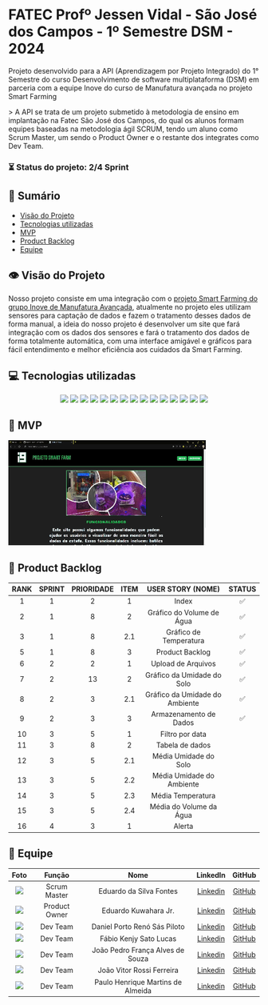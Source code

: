 # FATEC Profº Jessen Vidal - São José dos Campos - 1º Semestre DSM - 2024

<p>Projeto desenvolvido para a API (Aprendizagem por Projeto Integrado) do 1° Semestre do curso Desenvolvimento de software multiplataforma (DSM) em parceria com a equipe Inove do curso de Manufatura avançada no projeto Smart Farming<p>
> A API se trata de um projeto submetido à metodologia de ensino em implantação na Fatec São José dos Campos, do qual os alunos formam equipes baseadas na metodologia ágil SCRUM, tendo um aluno como Scrum Master, um sendo o Product Owner e o restante dos integrates como Dev Team.



###  ⏳ Status do projeto: 2/4 Sprint
    

## 📑 Sumário
- [Visão do Projeto](#visao-do-projeto)
- [Tecnologias utilizadas](#tecnologias)
- [MVP](#mvp)
- [Product Backlog](#backlog)
- [Equipe](#equipe)

## 👁 Visão do Projeto <a name="visao-do-projeto"></a>
<p> Nosso projeto consiste em uma integração com o <a href="https://github.com/team-i9/Projeto-Smart-Farming">projeto Smart Farming do grupo Inove de Manufatura Avançada</a>, atualmente no projeto eles utilizam sensores para captação de dados e fazem o tratamento desses dados de forma manual, a ideia do nosso projeto é desenvolver um site que fará integração com os dados dos sensores e fará o tratamento dos dados de forma totalmente automática, com uma interface amigável e gráficos para fácil entendimento e melhor eficiência aos cuidados da Smart Farming.

## 💻 Tecnologias utilizadas <a name="tecnologias"></a>
<div align="center">
<img src="https://img.shields.io/badge/Discord-7289DA?style=for-the-badge&logo=discord&logoColor=white&color=ff3333">
<img src="https://img.shields.io/badge/Figma-F24E1E?style=for-the-badge&logo=figma&logoColor=white&color=ff3333">
<img src="https://img.shields.io/badge/GitHub-100000?style=for-the-badge&logo=github&logoColor=white&color=ff3333">
<img src="https://img.shields.io/badge/Microsoft_Excel-217346?style=for-the-badge&logo=microsoft-excel&logoColor=white&color=ff3333">
<img src="https://img.shields.io/badge/Microsoft_Teams-6264A7?style=for-the-badge&logo=microsoft-teams&logoColor=white&color=ff3333">
<img src="https://img.shields.io/badge/HTML-239120?style=for-the-badge&logo=html5&logoColor=white&color=ff3333">
<img src="https://img.shields.io/badge/CSS-239120?&style=for-the-badge&logo=css3&logoColor=white&color=ff3333">
<img src="https://img.shields.io/badge/Flask-000000?style=for-the-badge&logo=flask&logoColor=white&color=ff3333">
<img src="https://img.shields.io/badge/Python-00000?style=for-the-badge&logo=Python&logoColor=white&color=ff3333">
<img src="https://img.shields.io/badge/Jupyter-00000?style=for-the-badge&logo=Jupyter&logoColor=white&color=ff3333">
<img src="https://img.shields.io/badge/Bootstrap-00000?style=for-the-badge&logo=Bootstrap&logoColor=white&color=ff3333">
<img src="https://img.shields.io/badge/Pandas-00000?style=for-the-badge&logo=Pandas&logoColor=white&color=ff3333">
<img src="https://img.shields.io/badge/MySQL-0000?style=for-the-badge&logo=MySQL&logoColor=white&color=ff3333">
<img src="https://img.shields.io/badge/Docker-0000?style=for-the-badge&logo=Docker&logoColor=white&color=ff3333">
<img src="https://img.shields.io/badge/JavaScript-0000?style=for-the-badge&logo=javascript&logoColor=white&color=ff3333">


</div>

## 📌 MVP <a name="mvp"><a>
<img src="https://github.com/CyberScrums/Projeto-Smart-Farming/blob/main/docs/sprint/BD_sprint2.gif">

## 📜 Product Backlog <a name="backlog"><a>

| RANK | SPRINT | PRIORIDADE | ITEM | USER STORY (NOME) | STATUS |
| :---: | :----: | :---: | :---: | :----------------------------: | :----: |
| 1     | 1      | 2     | 1     | Index                          |  ✅    |
| 2     | 1      | 8     | 2     | Gráfico do Volume de Água      |  ✅    |
| 3     | 1      | 8     | 2.1   | Gráfico de Temperatura         |  ✅    |
| 5     | 1      | 8     | 3     | Product Backlog                |  ✅    |
| 6     | 2      | 2     | 1     | Upload de Arquivos             |  ✅    |
| 7     | 2      | 13    | 2     | Gráfico da Umidade do Solo     |  ✅    |
| 8     | 2      | 3     | 2.1   | Gráfico da Umidade do Ambiente |  ✅    |
| 9     | 2      | 3     | 3     | Armazenamento de Dados         |  ✅    |
| 10    | 3      | 5     | 1     | Filtro por data                |        |
| 11    | 3      | 8     | 2     | Tabela de dados                |        |
| 12    | 3      | 5     | 2.1   | Média Umidade do Solo          |        |
| 13    | 3      | 5     | 2.2   | Média Umidade do Ambiente      |        |
| 14    | 3      | 5     | 2.3   | Média Temperatura              |        |
| 15    | 3      | 5     | 2.4   | Média do Volume da Água        |        |
| 16    | 4      | 3     | 1     | Alerta                         |        |

## 👥 Equipe <a name="equipe"><a>
|  Foto        |     Função    |           Nome            |                            LinkedIn                            |                      GitHub                       |
| :----: | :-----------: | :-----------------------: | :------------------------------------------------------------: | :-----------------------------------------------: |
| <img src="https://avatars.githubusercontent.com/u/160733714?v=4" width="75px"> | Scrum Master  | Eduardo da Silva Fontes | [Linkedin](https://www.linkedin.com/in/eduardo-da-silva-fontes/)  | [GitHub](https://github.com/DuuhZero)           |
| <img src="https://avatars.githubusercontent.com/u/162118889?v=4" width="75px"> | Product Owner | Eduardo Kuwahara Jr. |  [Linkedin](https://www.linkedin.com/in/eduardo-kuwahara-3b2267303/)  | [GitHub](https://github.com/EduardoKuwahara) |
| <img src="https://avatars.githubusercontent.com/u/162122368?v=4" width="75px">   | Dev Team | Daniel Porto Renó Sás Piloto |  [Linkedin](https://www.linkedin.com/in/daniel-piloto-98b717226/)  | [GitHub](https://github.com/danprsp)          |
| <img src="https://avatars.githubusercontent.com/u/73435790?v=4" width="75px"> | Dev Team      | Fábio Kenjy Sato Lucas |  [Linkedin](https://www.linkedin.com/in/fabio-kenjy/)  |  [GitHub](https://github.com/FabioKenjjy)  |
| <img src="https://avatars.githubusercontent.com/u/119539664?v=4" width="75px">|Dev Team| João Pedro França Alves de Souza |  [Linkedin](https://www.linkedin.com/in/joão-pedro-frança-alves-de-souza-8700a62b3/)  | [GitHub](https://github.com/jofran2001)  |
| <img src="https://avatars.githubusercontent.com/u/162117916?v=4" width="75px"> | Dev Team      | João Vitor Rossi Ferreira |  [Linkedin](https://www.linkedin.com/in/joão-rossi-7311a0301/)  | [GitHub](https://github.com/rossilindo)    |
| <img src="https://avatars.githubusercontent.com/u/162117908?v=4" width="75px"> | Dev Team      | Paulo Henrique Martins de Almeida |  [Linkedin](https://www.linkedin.com/in/paulo-almeida-3102452a7/)  | [GitHub](https://github.com/pauloalmeida46)    |
